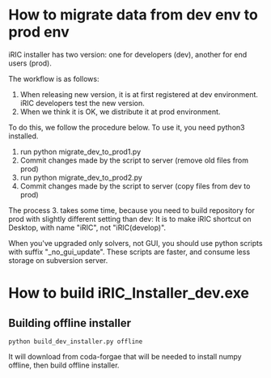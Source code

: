 # How to migrate data from dev env to prod env

iRIC installer has two version: one for developers (dev), another for 
end users (prod).

The workflow is as follows:

1. When releasing new version, it is at first registered at dev environment. iRIC developers test the new version.
2. When we think it is OK, we distribute it at prod environment.

To do this, we follow the procedure below. To use it, you need python3 installed.

1. run python migrate_dev_to_prod1.py
2. Commit changes made by the script to server (remove old files from prod)
3. run python migrate_dev_to_prod2.py
4. Commit changes made by the script to server (copy files from dev to prod)

The process 3. takes some time, because you need to build repository for prod with
slightly different setting than dev: It is to make iRIC shortcut on Desktop, with
name "iRIC", not "iRIC(develop)".


When you've upgraded only solvers, not GUI, you should use python scripts
with suffix "_no_gui_update". These scripts are faster, and consume less storage
on subversion server.

# How to build iRIC_Installer_dev.exe

## Building offline installer

```
python build_dev_installer.py offline
```

It will download from coda-forgae that will be needed to install numpy offline, then build offline installer.
